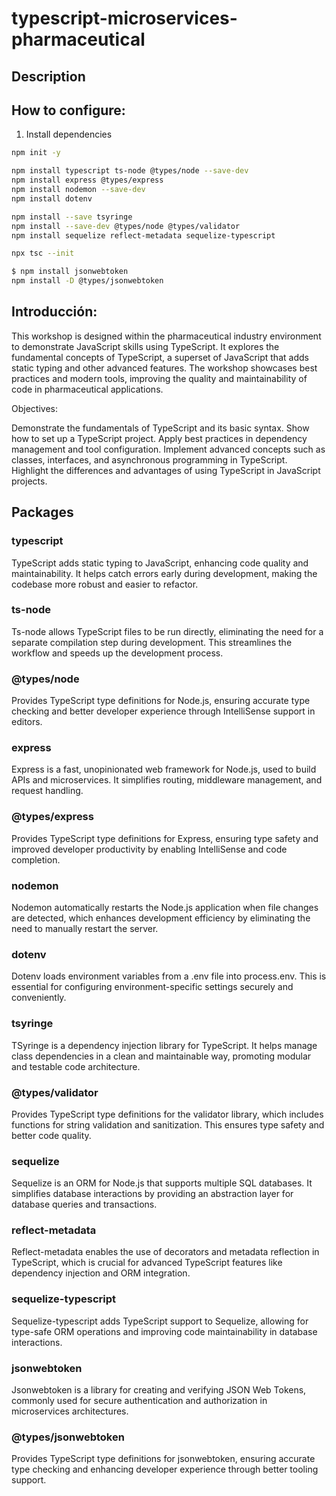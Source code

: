 # typescript-microservices-pharmaceutical

## Description


## How to configure:
1. Install dependencies
```bash
npm init -y

npm install typescript ts-node @types/node --save-dev
npm install express @types/express
npm install nodemon --save-dev
npm install dotenv

npm install --save tsyringe
npm install --save-dev @types/node @types/validator
npm install sequelize reflect-metadata sequelize-typescript

npx tsc --init

$ npm install jsonwebtoken
npm install -D @types/jsonwebtoken
```

## Introducción:
This workshop is designed within the pharmaceutical industry environment to demonstrate JavaScript skills using TypeScript. It explores the fundamental concepts of TypeScript, a superset of JavaScript that adds static typing and other advanced features. The workshop showcases best practices and modern tools, improving the quality and maintainability of code in pharmaceutical applications.

Objectives:

Demonstrate the fundamentals of TypeScript and its basic syntax.
Show how to set up a TypeScript project.
Apply best practices in dependency management and tool configuration.
Implement advanced concepts such as classes, interfaces, and asynchronous programming in TypeScript.
Highlight the differences and advantages of using TypeScript in JavaScript projects.

## Packages
### typescript
TypeScript adds static typing to JavaScript, enhancing code quality and maintainability. It helps catch errors early during development, making the codebase more robust and easier to refactor.

### ts-node
Ts-node allows TypeScript files to be run directly, eliminating the need for a separate compilation step during development. This streamlines the workflow and speeds up the development process.

### @types/node
Provides TypeScript type definitions for Node.js, ensuring accurate type checking and better developer experience through IntelliSense support in editors.

### express
Express is a fast, unopinionated web framework for Node.js, used to build APIs and microservices. It simplifies routing, middleware management, and request handling.

### @types/express
Provides TypeScript type definitions for Express, ensuring type safety and improved developer productivity by enabling IntelliSense and code completion.

### nodemon
Nodemon automatically restarts the Node.js application when file changes are detected, which enhances development efficiency by eliminating the need to manually restart the server.

### dotenv
Dotenv loads environment variables from a .env file into process.env. This is essential for configuring environment-specific settings securely and conveniently.

### tsyringe
TSyringe is a dependency injection library for TypeScript. It helps manage class dependencies in a clean and maintainable way, promoting modular and testable code architecture.

### @types/validator
Provides TypeScript type definitions for the validator library, which includes functions for string validation and sanitization. This ensures type safety and better code quality.

### sequelize
Sequelize is an ORM for Node.js that supports multiple SQL databases. It simplifies database interactions by providing an abstraction layer for database queries and transactions.

### reflect-metadata
Reflect-metadata enables the use of decorators and metadata reflection in TypeScript, which is crucial for advanced TypeScript features like dependency injection and ORM integration.

### sequelize-typescript
Sequelize-typescript adds TypeScript support to Sequelize, allowing for type-safe ORM operations and improving code maintainability in database interactions.

### jsonwebtoken
Jsonwebtoken is a library for creating and verifying JSON Web Tokens, commonly used for secure authentication and authorization in microservices architectures.

### @types/jsonwebtoken
Provides TypeScript type definitions for jsonwebtoken, ensuring accurate type checking and enhancing developer experience through better tooling support.